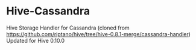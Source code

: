 Hive-Cassandra
==============

Hive Storage Handler for Cassandra (cloned from https://github.com/riptano/hive/tree/hive-0.8.1-merge/cassandra-handler)
Updated for Hive 0.10.0
